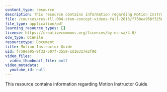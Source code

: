 ```yaml
---
content_type: resource
description: This resource contains information regarding Motion Instructor Guide.
file: /courses/res-tll-004-stem-concept-videos-fall-2013/f750ea958f32507f35591d16317e2f9d_MITRES_TLL-004F13_Motn_IG.pdf
file_type: application/pdf
learning_resource_types: []
license: https://creativecommons.org/licenses/by-nc-sa/4.0/
ocw_type: OCWFile
resourcetype: Document
title: Motion Instructor Guide
uid: f750ea95-8f32-507f-3559-1d16317e2f9d
video_files:
  video_thumbnail_file: null
video_metadata:
  youtube_id: null
---
```

This resource contains information regarding Motion Instructor Guide.